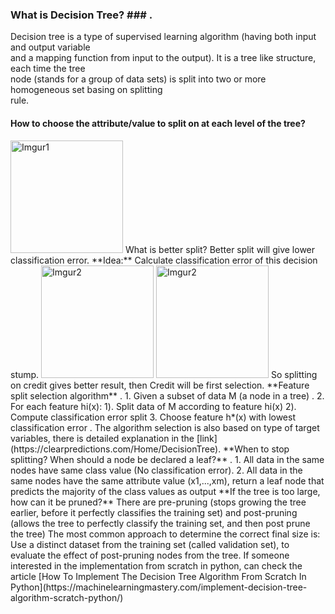 ### What is Decision Tree? ### . 
Decision tree is a type of supervised learning algorithm (having both input and output variable  
and a mapping function from input to the output). It is a tree like structure, each time the tree  
node (stands for a group of data sets) is split into two or more homogeneous set basing on splitting   
rule.   
#### How to choose the attribute/value to split on at each level of the tree? ####  

<img src="https://i.imgur.com/fuIkOnL.png" alt="Imgur1" style="width: 180px;"/>  
What is better split? Better split will give lower classification error.  
**Idea:** Calculate classification error of this decision stump.  
<img src="https://i.imgur.com/0Q7pDJk.png" alt="Imgur2" style="width: 180px;"/>    
<img src="https://i.imgur.com/dq4COfl.png" alt="Imgur2" style="width: 180px;"/>  
So splitting on credit gives better result, then Credit will be first selection.  
**Feature split selection algorithm** . 
1. Given a subset of data M (a node in a tree) . 
2. For each feature hi(x):  
  1). Split data of M according to feature hi(x)
  2). Compute classification error split
3. Choose feature h*(x) with lowest classification error .   
The algorithm selection is also based on type of target variables, there is detailed explanation in the [link](https://clearpredictions.com/Home/DecisionTree).  
**When to stop splitting? When should a node be declared a leaf?** . 
1. All data in the same nodes have same class value (No classification error).  
2. All data in the same nodes have the same attribute value (x1,...,xm), return  
a leaf node that predicts the majority of the class values as output
**If the tree is too large, how can it be pruned?**  
There are pre-pruning (stops growing the tree earlier, before it perfectly classifies the training set)   
and post-pruning (allows the tree to perfectly classify the training set, and then post prune the tree)  
The most common approach to determine the correct final size is:   
Use a distinct dataset from the training set (called validation set), to evaluate the effect of post-pruning  
nodes from the tree.  
If someone interested in the implementation from scratch in python, can check the article  
[How To Implement The Decision Tree Algorithm From Scratch In Python](https://machinelearningmastery.com/implement-decision-tree-algorithm-scratch-python/)  



